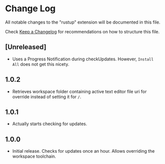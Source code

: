 # Change Log

All notable changes to the "rustup" extension will be documented in this file.

Check [Keep a Changelog](http://keepachangelog.com/) for recommendations on how to structure this file.

## [Unreleased]

- Uses a Progress Notification during checkUpdates. However, `Install All` does not get this nicety.

## 1.0.2

- Retrieves workspace folder containing active text editor file uri for override instead of setting it for `/`.

## 1.0.1

- Actually starts checking for updates.

## 1.0.0

- Initial release. Checks for updates once an hour. Allows overriding the workspace toolchain.